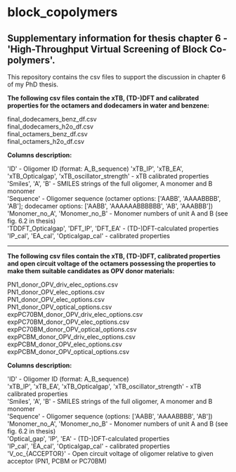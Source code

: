 # block_copolymers
Supplementary information for thesis chapter 6 - 'High-Throughput Virtual Screening of Block Co-polymers'.
----------------------------------------------------------------------------------------------------------
This repository contains the csv files to support the discussion in chapter 6 of my PhD thesis.

**The following csv files contain the xTB, (TD-)DFT and calibrated properties for the octamers and dodecamers in water and benzene:**

final_dodecamers_benz_df.csv\
final_dodecamers_h2o_df.csv\
final_octamers_benz_df.csv\
final_octamers_h2o_df.csv

**Columns description:**

'ID' - Oligomer ID (format: A_B_sequence)
'xTB_IP', 'xTB_EA', 'xTB_Opticalgap', 'xTB_oscillator_strength' - xTB calibrated properties\
'Smiles', 'A', 'B' - SMILES strings of the full oligomer, A monomer and B monomer\
'Sequence' - Oligomer sequence (octamer options: ['AABB', 'AAAABBBB', 'AB']; dodecamer options: ['AABB', 'AAAAAABBBBBB', 'AB', 'AAABBB'])\
'Monomer_no_A', 'Monomer_no_B' - Monomer numbers of unit A and B (see fig. 6.2 in thesis)\
'TDDFT_Opticalgap', 'DFT_IP', 'DFT_EA' - (TD-)DFT-calculated properties\
'IP_cal', 'EA_cal', 'Opticalgap_cal' - calibrated properties

-------------------------------------------------------------------------------------------------------------------------------------------

**The following csv files contain the xTB, (TD-)DFT, calibrated properties and open circuit voltage of the octamers possessing the properties
to make them suitable candidates as OPV donor materials:**

PN1_donor_OPV_driv_elec_options.csv\
PN1_donor_OPV_elec_options.csv\
PN1_donor_OPV_elec_options.csv\
PN1_donor_OPV_optical_options.csv\
expPC70BM_donor_OPV_driv_elec_options.csv\
expPC70BM_donor_OPV_elec_options.csv\
expPC70BM_donor_OPV_optical_options.csv\
expPCBM_donor_OPV_driv_elec_options.csv\
expPCBM_donor_OPV_elec_options.csv\
expPCBM_donor_OPV_optical_options.csv

**Columns description:**

'ID' - Oligomer ID (format: A_B_sequence)\
'xTB_IP', 'xTB_EA', 'xTB_Opticalgap', 'xTB_oscillator_strength' - xTB calibrated properties\
'Smiles', 'A', 'B' - SMILES strings of the full oligomer, A monomer and B monomer\
'Sequence' - Oligomer sequence (options: ['AABB', 'AAAABBBB', 'AB'])\
'Monomer_no_A', 'Monomer_no_B' - Monomer numbers of unit A and B (see fig. 6.2 in thesis)\
'Optical_gap', 'IP', 'EA' - (TD-)DFT-calculated properties\
'IP_cal', 'EA_cal', 'Opticalgap_cal' - calibrated properties\
'V_oc_{ACCEPTOR}' - Open circuit voltage of oligomer relative to given acceptor (PN1, PCBM or PC70BM)
